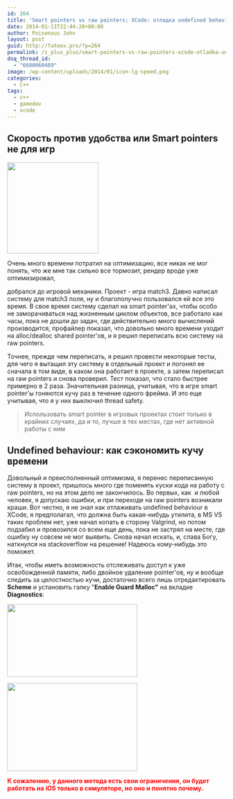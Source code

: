 ```yaml
---
id: 264
title: 'Smart pointers vs raw pointers; XCode: отладка undefined behaviour'
date: 2014-01-11T22:44:28+00:00
author: Poisonous John
layout: post
guid: http://fateev.pro/?p=264
permalink: /c_plus_plus/smart-pointers-vs-raw-pointers-xcode-otladka-undefined-behaviour.html
dsq_thread_id:
  - "6600060489"
image: /wp-content/uploads/2014/01/icon-lg-speed.png
categories:
  - C++
tags:
  - c++
  - gamedev
  - xcode
---
```

<h2>Скорость против удобства или Smart pointers не для игр</h2>
<img class="alignleft size-full wp-image-269" title="icon-lg-speed" src="http://fateev.pro/wp-content/uploads/2014/01/icon-lg-speed.png" alt="" width="210" height="210" />

Очень много времени потратил на оптимизацию, все никак не мог понять, что же мне так сильно все тормозит, рендер вроде уже оптимизировал,

добрался до игровой механики. Проект - игра match3. Давно написал систему для match3 поля, ну и благополучно пользовался ей все это время. В свое время систему сделал на smart pointer'ах, чтобы особо не заморачиваться над жизненным циклом объектов, все работало как часы, пока не дошли до задач, где действительно много вычислений производится, профайлер показал, что довольно много времени уходит на alloc/dealloc shared pointer'ов, и я решил переписать всю систему на raw pointers.

Точнее, прежде чем переписать, я решил провести некоторые тесты, для чего я вытащил эту систему в отдельный проект и погонял ее сначала в том виде, в каком она работает в проекте, а затем переписал на raw pointers и снова проверил. Тест показал, что стало быстрее примерно в 2 раза. Значительная разница, учитывая, что в игре smart pointer'ы гоняются кучу раз в течение одного фрейма. И это еще учитывая, что я у них выключил thread safety.
<blockquote>Использовать smart pointer в игровых проектах стоит только в крайних случаях, да и то, лучше в тех местах, где нет активной работы с ним</blockquote>
<h2>Undefined behaviour: как сэкономить кучу времени</h2>
Довольный и преисполненный оптимизма, я перенес переписанную систему в проект, пришлось много где поменять куски кода на работу с raw pointers, но на этом дело не закончилось. Во первых, как  и любой человек, я допускаю ошибки, и при переходе на raw pointers возникали краши. Вот честно, я не знал как отлаживать undefined behaviour в XCode, я предполагал, что должна быть какая-нибудь утилита, в MS VS таких проблем нет, уже начал копать в сторону Valgrind, но потом подзабил и провозился со всем еще день, пока не застрял на месте, где ошибку ну совсем не мог выявить. Снова начал искать, и, слава Богу, наткнулся на stackoverflow на решение! Надеюсь кому-нибудь это поможет.

Итак, чтобы иметь возможность отслеживать доступ к уже освобожденной памяти, либо двойное удаление pointer'ов, ну и вообще следить за целостностью кучи, достаточно всего лишь отредактировать <strong>Scheme</strong> и установить галку "<strong>Enable Guard Malloc"</strong> на вкладке <strong>Diagnostics</strong>:

<a href="http://fateev.pro/wp-content/uploads/2014/01/Снимок-экрана-2014-01-11-в-22.29.17.png"><img class="alignleft size-medium wp-image-266" title="Снимок экрана 2014-01-11 в 22.29.17" src="http://fateev.pro/wp-content/uploads/2014/01/Снимок-экрана-2014-01-11-в-22.29.17-300x168.png" alt="" width="300" height="168" /></a>

<a href="http://fateev.pro/wp-content/uploads/2014/01/Снимок-экрана-2014-01-11-в-22.29.28.png"><img class="alignleft size-medium wp-image-265" title="Снимок экрана 2014-01-11 в 22.29.28" src="http://fateev.pro/wp-content/uploads/2014/01/Снимок-экрана-2014-01-11-в-22.29.28-300x203.png" alt="" width="300" height="203" /></a>

<strong><span style="color: #ff0000;">К сожалению, у данного метода есть свои ограничения, он будет работать на iOS только в симуляторе, но оно и понятно почему.</span></strong>

&nbsp;